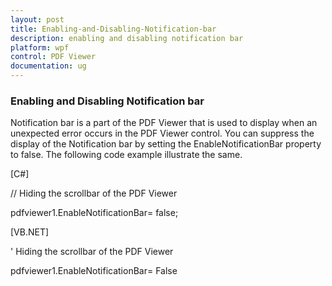```yaml
---
layout: post
title: Enabling-and-Disabling-Notification-bar
description: enabling and disabling notification bar
platform: wpf
control: PDF Viewer
documentation: ug
---
```


### Enabling and Disabling Notification bar

Notification bar is a part of the PDF Viewer that is used to display when an unexpected error occurs in the PDF Viewer control. You can suppress the display of the Notification bar by setting the EnableNotificationBar property to false. The following code example illustrate the same.

[C#]

// Hiding the scrollbar of the PDF Viewer

pdfviewer1.EnableNotificationBar= false;



[VB.NET]

' Hiding the scrollbar of the PDF Viewer

pdfviewer1.EnableNotificationBar= False


